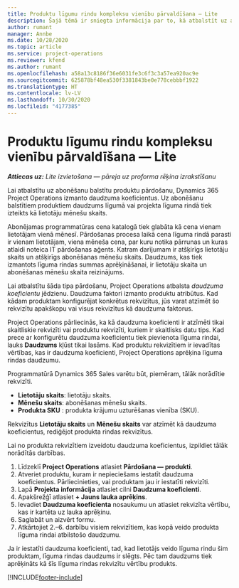 ```yaml
---
title: Produktu līgumu rindu kompleksu vienību pārvaldīšana — Lite
description: Šajā tēmā ir sniegta informācija par to, kā atbalstīt uz abonementu balstītu produktu pārdošanu.
author: rumant
manager: Annbe
ms.date: 10/28/2020
ms.topic: article
ms.service: project-operations
ms.reviewer: kfend
ms.author: rumant
ms.openlocfilehash: a58a13c8186f36e6031fe3c6f3c3a57ea920ac9e
ms.sourcegitcommit: 625878bf48ea530f3381843be0e778cebbbf1922
ms.translationtype: HT
ms.contentlocale: lv-LV
ms.lasthandoff: 10/30/2020
ms.locfileid: "4177385"
---
```

# <a name="manage-complex-units-for-product-based-contract-lines---lite"></a>Produktu līgumu rindu kompleksu vienību pārvaldīšana — Lite

_**Attiecas uz:** Lite izvietošana — pāreja uz proforma rēķina izrakstīšanu_

Lai atbalstītu uz abonēšanu balstītu produktu pārdošanu, Dynamics 365 Project Operations izmanto daudzuma koeficientus. Uz abonēšanu balstītiem produktiem daudzums līgumā vai projekta līguma rindā tiek izteikts kā lietotāju mēnešu skaits.

Abonējamas programmatūras cena katalogā tiek glabāta kā cena vienam lietotājam vienā mēnesī. Pārdošanas procesa laikā cena līguma rindā parasti ir vienam lietotājam, viena mēneša cena, par kuru notika pārrunas un kuras atlaidi noteica IT pārdošanas aģents. Katram darījumam ir atšķirīgs lietotāju skaits un atšķirīgs abonēšanas mēnešu skaits. Daudzums, kas tiek izmantots līguma rindas summas aprēķināšanai, ir lietotāju skaita un abonēšanas mēnešu skaita reizinājums.

Lai atbalstītu šāda tipa pārdošanu, Project Operations atbalsta *daudzuma koeficientu* jēdzienu. Daudzuma faktori izmanto produktu atribūtus. Kad kādam produktam konfigurējat konkrētus rekvizītus, jūs varat atzīmēt šo rekvizītu apakškopu vai visus rekvizītus kā daudzuma faktorus.

Project Operations pārliecinās, ka kā daudzuma koeficienti ir atzīmēti tikai skaitliskie rekvizīti vai produktu rekvizīti, kuriem ir skaitlisks datu tips. Kad prece ar konfigurētu daudzuma koeficientu tiek pievienota līguma rindai, lauks **Daudzums** kļūst tikai lasāms. Kad produktu rekvizītiem ir ievadītas vērtības, kas ir daudzuma koeficienti, Project Operations aprēķina līguma rindas daudzumu.

Programmatūrā Dynamics 365 Sales varētu būt, piemēram, tālāk norādītie rekvizīti.

- **Lietotāju skaits**: lietotāju skaits.
- **Mēnešu skaits**: abonēšanas mēnešu skaits.
- **Produkta SKU** : produkta krājumu uzturēšanas vienība (SKU).

Rekvizītus **Lietotāju skaits** un **Mēnešu skaits** var atzīmēt kā daudzuma koeficientus, rediģējot produkta rindas rekvizītus.

Lai no produkta rekvizītiem izveidotu daudzuma koeficientus, izpildiet tālāk norādītās darbības.

1. Līdzeklī **Project Operations** atlasiet **Pārdošana — produkti**.
2. Atveriet produktu, kuram ir nepieciešams iestatīt daudzuma koeficientus. Pārliecinieties, vai produktam jau ir iestatīti rekvizīti.
3. Lapā **Projekta informācija** atlasiet cilni **Daudzuma koeficienti**.
4. Apakšrežģī atlasiet **+ Jauns lauka aprēķins**.
5. Ievadiet **Daudzuma koeficienta** nosaukumu un atlasiet rekvizīta vērtību, kas ir kartēta uz lauka aprēķinu.
6. Saglabāt un aizvērt formu.
7. Atkārtojiet 2.–6. darbību visiem rekvizītiem, kas kopā veido produkta līguma rindai atbilstošo daudzumu.

Ja ir iestatīti daudzuma koeficienti, tad, kad lietotājs veido līguma rindu šim produktam, līguma rindas daudzums ir slēgts. Pēc tam daudzums tiek aprēķināts kā šīs līguma rindas rekvizītu vērtību produkts.


[!INCLUDE[footer-include](../../includes/footer-banner.md)]